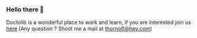 ### Hello there 🐶

Doctolib is a wonderful place to work and learn, if you are interested join us [here](https://refer.hellotrusty.io/UUUTLL1FU/jobs/616ef529eb2d307cad7b2266) (Any question ? Shoot me a mail at thornolf@hey.com)
<!--
**Thornolf/thornolf** is a ✨ _special_ ✨ repository because its `README.md` (this file) appears on your GitHub profile.

Here are some ideas to get you started:

- 🔭 I’m currently working on ...
- 🌱 I’m currently learning ...
- 👯 I’m looking to collaborate on ...
- 🤔 I’m looking for help with ...
- 💬 Ask me about ...
- 📫 How to reach me: ...
- 😄 Pronouns: ...
- ⚡ Fun fact: ...
-->
